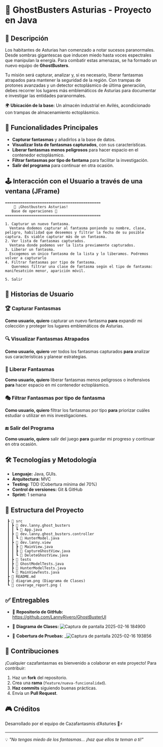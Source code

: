 # 👻 GhostBusters Asturias - Proyecto en Java

## 📜 Descripción
Los habitantes de Asturias han comenzado a notar sucesos paranormales. Desde sombras gigantescas que inducen miedo hasta voces espectrales que manipulan la energía. Para combatir estas amenazas, se ha formado un nuevo equipo de **GhostBusters**.

Tu misión será capturar, analizar y, si es necesario, liberar fantasmas atrapados para mantener la seguridad de la región. Con trampas de protones avanzadas y un detector ectoplásmico de última generación, debes recorrer los lugares más emblemáticos de Asturias para documentar e investigar las entidades paranormales.

🌍 **Ubicación de la base:** Un almacén industrial en Avilés, acondicionado con trampas de almacenamiento ectoplásmico.

## 🚀 Funcionalidades Principales
- **Capturar fantasmas** y añadirlos a la base de datos.
- **Visualizar lista de fantasmas capturados**, con sus características.
- **Liberar fantasmas menos peligrosos** para hacer espacio en el contenedor ectoplásmico.
- **Filtrar fantasmas por tipo de fantama** para facilitar la investigación.
- **Salir del programa** para continuar en otra ocasión.

## 🕹️ Interacción con el Usuario a través de una ventana (JFrame)
```
============================================
    👻 ¡Ghostbusters Asturias!
   Base de operaciones 👻
============================================

1. Capturar un nuevo fantasma.
  Ventana dodemos capturar al fantasma poniendo su nombre, clase, peligro, habilidad que deseemos y filtrar la fecha de su posible captura. Es viable capturar más de un fantasma.
2. Ver lista de fantasmas capturados.
  Ventana donde podemos ver la lista previamente capturados.
3. Liberar un fantasma.
  Escogemos un único fantasma de la lista y lo liberamos. Podremos volver a capturarlo
4. Filtrar fantasmas por tipo de fantasma.
   Queremos filtrar una clase de fantasma según el tipo de fantasma: manifesatción menor, aparición móvil.
  
5. Salir

```

## 📌 Historias de Usuario
### 🏆 Capturar Fantasmas
**Como usuario, quiero** capturar un nuevo fantasma **para** expandir mi colección y proteger los lugares emblemáticos de Asturias.

### 🔍 Visualizar Fantasmas Atrapados
**Como usuario, quiero** ver todos los fantasmas capturados **para** analizar sus características y planear estrategias.

### 🚪 Liberar Fantasmas
**Como usuario, quiero** liberar fantasmas menos peligrosos o inofensivos **para** hacer espacio en mi contenedor ectoplásmico.

### 🎭 Filtrar Fantasmas por tipo de fantasma
**Como usuario, quiero** filtrar los fantasmas por tipo **para** priorizar cuáles estudiar o utilizar en mis investigaciones.

### 🔚 Salir del Programa
**Como usuario, quiero** salir del juego **para** guardar mi progreso y continuar en otra ocasión.

## 🛠️ Tecnologías y Metodología
- **Lenguaje:** Java, GUIs.
- **Arquitectura:** MVC
- **Testing:** TDD (Cobertura mínima del 70%)
- **Control de versiones:** Git & GitHub
- **Sprint:** 1 semana

## 📂 Estructura del Proyecto
```
 ┣ 📂 src
 ┃ ┣ 📂 dev.lanny.ghost_busters
 ┃ ┃ ┗ 📜 App.java
 ┃ ┣ 📂 dev.lanny.ghost_busters.controller
 ┃ ┃ ┗ 📜 HunterModel.java
 ┃ ┣ 📂 dev.lanny.view
 ┃ ┃ ┣ 📜 MainView.java
 ┃ ┃ ┣ 📜 CaptureGhostView.java
 ┃ ┃ ┗ 📜 DeleteGhostView.java
 ┃ ┣ 📂 tests
 ┃ ┣ 📜 GhostModelTests.java
 ┃ ┣ 📜 HunterModelTests.java
 ┃ ┗ 📜 MainViewTests.java
 ┣ 📜 README.md
 ┣ 📜 diagram.png (Diagrama de Clases)
 ┗ 📜 coverage_report.png (

```
## ✅ Entregables
- 📌 **Repositorio de GitHub:** https://github.com/LannyRivero/GhostBusterUI
- 📌 **Diagrama de Clases:** ![Captura de pantalla 2025-02-16 184900](https://github.com/user-attachments/assets/c7d3e952-318a-4615-8fbd-bf1cb0a201d6)

- 📌 **Cobertura de Pruebas:** _![Captura de pantalla 2025-02-16 193856](https://github.com/user-attachments/assets/4cec9ea9-8494-4f91-af3b-c932bd249776)




## 📢 Contribuciones
¡Cualquier cazafantasmas es bienvenido a colaborar en este proyecto! Para contribuir:
1. Haz un **fork** del repositorio.
2. Crea una **rama** (`feature/nueva-funcionalidad`).
3. **Haz commits** siguiendo buenas prácticas.
4. Envía un **Pull Request**.

## 🎮 Créditos
Desarrollado por el equipo de Cazafantasmis d’Asturies 🏰⚡

---
💡 *"No tengas miedo de los fantasmas... ¡haz que ellos te teman a ti!"*


